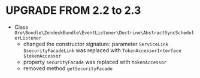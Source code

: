 UPGRADE FROM 2.2 to 2.3
=======================

- Class `Oro\Bundle\ZendeskBundle\EventListener\Doctrine\AbstractSyncSchedulerListener`
    - changed the constructor signature: parameter `ServiceLink $securityFacadeLink` was replaced with `TokenAccessorInterface $tokenAccessor`
    - property `securityFacade` was replaced with `tokenAccessor`
    - removed method `getSecurityFacade`
